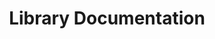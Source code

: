 ---
title: Library Documentation
description: How to document in this library
category: library-documentation
listing-icon: icon-info
nav_sort: 4
---